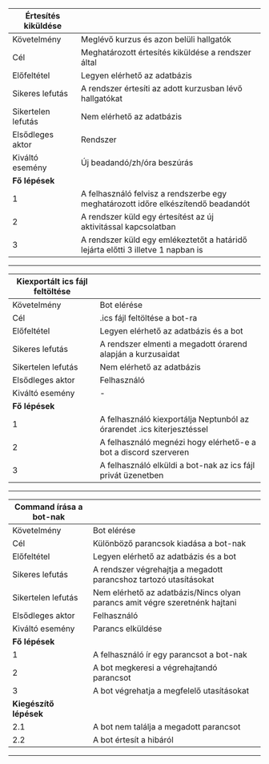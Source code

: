 |**Értesítés kiküldése**||
|---|---|
|Követelmény|Meglévő kurzus és azon belüli hallgatók|
|Cél|Meghatározott értesítés kiküldése a rendszer által|
|Előfeltétel|Legyen elérhető az adatbázis|
|Sikeres lefutás|A rendszer értesíti az adott kurzusban lévő hallgatókat|
|Sikertelen lefutás|Nem elérhető az adatbázis|
|Elsődleges aktor|Rendszer|
|Kiváltó esemény|Új beadandó/zh/óra beszúrás|
|**Fő lépések**||
|1|A felhasználó felvisz a rendszerbe egy meghatározott időre elkészítendő beadandót|
|2|A rendszer küld egy értesítést az új aktivitással kapcsolatban|
|3|A rendszer küld egy emlékeztetőt a határidő lejárta előtti 3 illetve 1 napban is|

---
|**Kiexportált ics fájl feltöltése**||
|---|---|
|Követelmény|Bot elérése|
|Cél|.ics fájl feltöltése a bot-ra|
|Előfeltétel|Legyen elérhető az adatbázis és a bot|
|Sikeres lefutás|A rendszer elmenti a megadott órarend alapján a kurzusaidat|
|Sikertelen lefutás|Nem elérhető az adatbázis|
|Elsődleges aktor|Felhasználó|
|Kiváltó esemény|-|
|**Fő lépések**||
|1|A felhasználó kiexportálja Neptunból az órarendet .ics kiterjesztéssel|
|2|A felhasználó megnézi hogy elérhető-e a bot a discord szerveren|
|3|A felhasználó elküldi a bot-nak az ics fájl privát üzenetben|

---
|**Command írása a bot-nak**||
|---|---|
|Követelmény|Bot elérése|
|Cél|Különböző parancsok kiadása a bot-nak|
|Előfeltétel|Legyen elérhető az adatbázis és a bot|
|Sikeres lefutás|A rendszer végrehajtja a megadott parancshoz tartozó utasításokat|
|Sikertelen lefutás|Nem elérhető az adatbázis/Nincs olyan parancs amit végre szeretnénk hajtani|
|Elsődleges aktor|Felhasználó|
|Kiváltó esemény|Parancs elküldése|
|**Fő lépések**||
|1|A felhasználó ír egy parancsot a bot-nak|
|2|A bot megkeresi a végrehajtandó parancsot|
|3|A bot végrehatja a megfelelő utasításokat|
|**Kiegészítő lépések**||
|2.1|A bot nem találja a megadott parancsot
|2.2|A bot értesít a hibáról

---
